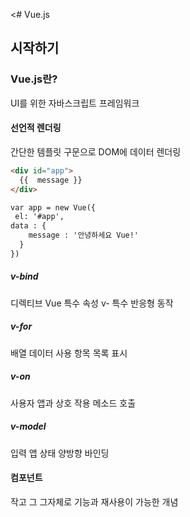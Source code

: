 <# Vue.js


## 시작하기

### Vue.js란?

UI를 위한 자바스크립트 프레임워크


#### 선언적 렌더링

간단한 템플릿 구문으로 DOM에 데이터 렌더링


```html
<div id="app">
  {{  message }}
</div>

var app = new Vue({
 el: '#app',
data : {
    message : '안녕하세요 Vue!'
  }
})
```

##### v-bind 
디렉티브 Vue 특수 속성 v- 특수 반응형 동작
##### v-for 
배열 데이터 사용 항목 목록 표시
##### v-on 
사용자 앱과 상호 작용 메소드 호출
##### v-model 
입력 앱 상태 양방향 바인딩

#### 컴포넌트
작고 그  그자체로 기능과 재사용이 가능한 개념
